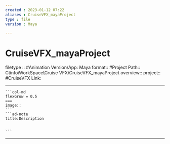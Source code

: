 ```yaml
---
created : 2023-01-12 07:22
aliases : CruiseVFX_mayaProject
type : file
version : Maya

---
```


# CruiseVFX_mayaProject

filetype :: #Animation
Version/App: Maya
format:: #Project
Path:: Ctinfo\WorkSpace\Cruise VFX\CruiseVFX_mayaProject
overview::
project:: #CruiseVFX
Link:

---

`````col
```col-md
flexGrow = 0.5
===
image::
```
```ad-note
title:Description


```

`````


---

